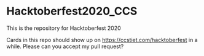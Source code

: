 # Hacktoberfest2020_CCS
This is the repository for Hacktoberfest 2020

Cards in this repo should show up on https://ccstiet.com/hacktoberfest in a while.
Please can you accept my pull request?
